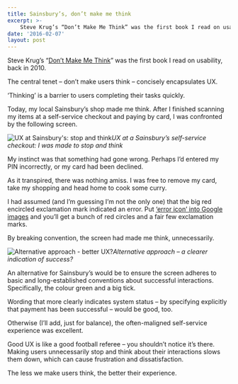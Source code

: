 ```yaml
---
title: Sainsbury’s, don’t make me think
excerpt: >- 
    Steve Krug’s “Don’t Make Me Think” was the first book I read on usability...
date: '2016-02-07'
layout: post
---
```


Steve Krug’s “[Don’t Make Me Think](https://www.amazon.co.uk/Dont-Make-Me-Think-Usability/dp/0321965515/)” was the first book I read on usability, back in 2010\.

The central tenet – don’t make users think – concisely encapsulates UX.

‘Thinking’ is a barrier to users completing their tasks quickly.

Today, my local Sainsbury’s shop made me think. After I finished scanning my items at a self-service checkout and paying by card, I was confronted by the following screen.

![UX at Sainsbury's: stop and think](/img/Sainsburys-payment-card-edit.jpg)<em>UX at a Sainsbury’s self-service checkout: I was made to stop and think</em>

My instinct was that something had gone wrong. Perhaps I’d entered my PIN incorrectly, or my card had been declined.

As it transpired, there was nothing amiss. I was free to remove my card, take my shopping and head home to cook some curry.
 
I had assumed (and I’m guessing I’m not the only one) that the big red encircled exclamation mark indicated an error. Put [‘error icon’ into Google images](https://www.google.co.uk/search?q=error+message&source=lnms&tbm=isch&sa=X&ved=0ahUKEwjH4Kq2tebKAhWBmx4KHS-6Br0Q_AUIBygB&biw=1271&bih=624&dpr=2#tbm=isch&q=error+icon) and you’ll get a bunch of red circles and a fair few exclamation marks.

By breaking convention, the screen had made me think, unnecessarily.

![Alternative approach - better UX?](/img/Sainsburys-payment-card-concept-720x852.jpg)<em>Alternative approach – a clearer indication of success?</em>

An alternative for Sainsbury’s would be to ensure the screen adheres to basic and long-established conventions about successful interactions. Specifically, the colour green and a big tick.

Wording that more clearly indicates system status – by specifying explicitly that payment has been successful – would be good, too.

Otherwise (I’ll add, just for balance), the often-maligned self-service experience was excellent.

Good UX is like a good football referee – you shouldn’t notice it’s there. Making users unnecessarily stop and think about their interactions slows them down, which can cause frustration and dissatisfaction.

The less we make users think, the better their experience.
